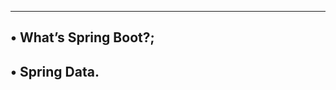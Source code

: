 --------------------------
• What’s Spring Boot?;
--------------------------
• Spring Data.
----------------------------

